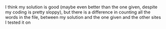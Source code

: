 I think my solution is good (maybe even better than the one given, despite my coding is pretty sloppy), but there is a difference in counting all the words in the file, between my solution and the one given and the other sites I tested it on

